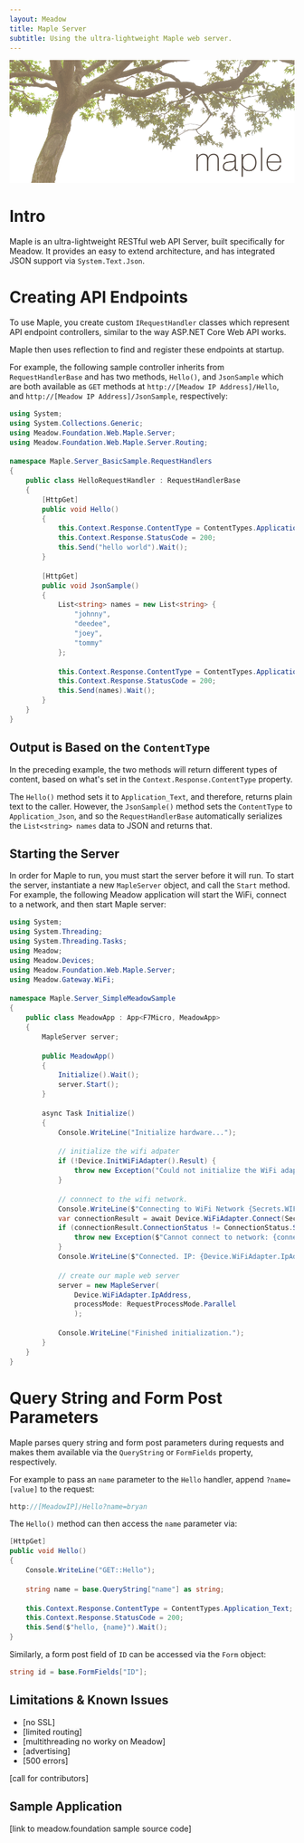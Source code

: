 ```yaml
---
layout: Meadow
title: Maple Server
subtitle: Using the ultra-lightweight Maple web server.
---
```


![Maple](Maple_Banner.png)

# Intro

Maple is an ultra-lightweight RESTful web API Server, built specifically for Meadow. It provides an easy to extend architecture, and has integrated JSON support via `System.Text.Json`.

# Creating API Endpoints

To use Maple, you create custom `IRequestHandler` classes which represent API endpoint controllers, similar to the way ASP.NET Core Web API works.

Maple then uses reflection to find and register these endpoints at startup.

For example, the following sample controller inherits from `RequestHandlerBase` and has two methods, `Hello()`, and `JsonSample` which are both available as `GET` methods at `http://[Meadow IP Address]/Hello`, and `http://[Meadow IP Address]/JsonSample`, respectively:

```csharp
using System;
using System.Collections.Generic;
using Meadow.Foundation.Web.Maple.Server;
using Meadow.Foundation.Web.Maple.Server.Routing;

namespace Maple.Server_BasicSample.RequestHandlers
{
    public class HelloRequestHandler : RequestHandlerBase
    {
        [HttpGet]
        public void Hello()
        {
            this.Context.Response.ContentType = ContentTypes.Application_Text;
            this.Context.Response.StatusCode = 200;
            this.Send("hello world").Wait();
        }

        [HttpGet]
        public void JsonSample()
        {
            List<string> names = new List<string> {
                "johnny",
                "deedee",
                "joey",
                "tommy"
            };

            this.Context.Response.ContentType = ContentTypes.Application_Json;
            this.Context.Response.StatusCode = 200;
            this.Send(names).Wait();
        }
    }
}
```

## Output is Based on the `ContentType`

In the preceding example, the two methods will return different types of content, based on what's set in the `Context.Response.ContentType` property. 

The `Hello()` method sets it to `Application_Text`, and therefore, returns plain text to the caller. However, the `JsonSample()` method sets the `ContentType` to `Application_Json`, and so the `RequestHandlerBase` automatically serializes the `List<string> names` data to JSON and returns that.

## Starting the Server

In order for Maple to run, you must start the server before it will run. To start the server, instantiate a new `MapleServer` object, and call the `Start` method. For example, the following Meadow application will start the WiFi, connect to a network, and then start Maple server:

```csharp
using System;
using System.Threading;
using System.Threading.Tasks;
using Meadow;
using Meadow.Devices;
using Meadow.Foundation.Web.Maple.Server;
using Meadow.Gateway.WiFi;

namespace Maple.Server_SimpleMeadowSample
{
    public class MeadowApp : App<F7Micro, MeadowApp>
    {
        MapleServer server;

        public MeadowApp()
        {
            Initialize().Wait();
            server.Start();
        }

        async Task Initialize()
        {
            Console.WriteLine("Initialize hardware...");

            // initialize the wifi adpater
            if (!Device.InitWiFiAdapter().Result) {
                throw new Exception("Could not initialize the WiFi adapter.");
            }

            // connnect to the wifi network.
            Console.WriteLine($"Connecting to WiFi Network {Secrets.WIFI_NAME}");
            var connectionResult = await Device.WiFiAdapter.Connect(Secrets.WIFI_NAME, Secrets.WIFI_PASSWORD);
            if (connectionResult.ConnectionStatus != ConnectionStatus.Success) {
                throw new Exception($"Cannot connect to network: {connectionResult.ConnectionStatus}");
            }
            Console.WriteLine($"Connected. IP: {Device.WiFiAdapter.IpAddress}");

            // create our maple web server
            server = new MapleServer(
                Device.WiFiAdapter.IpAddress,
                processMode: RequestProcessMode.Parallel
                );

            Console.WriteLine("Finished initialization.");
        }
    }
}
```

# Query String and Form Post Parameters

Maple parses query string and form post parameters during requests and makes them available via the `QueryString` or `FormFields` property, respectively. 

For example to pass an `name` parameter to the `Hello` handler, append `?name=[value]` to the request:

```csharp
http://[MeadowIP]/Hello?name=bryan
```

The `Hello()` method can then access the `name` parameter via:

```csharp
[HttpGet]
public void Hello()
{
    Console.WriteLine("GET::Hello");

    string name = base.QueryString["name"] as string;

    this.Context.Response.ContentType = ContentTypes.Application_Text;
    this.Context.Response.StatusCode = 200;
    this.Send($"hello, {name}").Wait();
}
```

Similarly, a form post field of `ID` can be accessed via the `Form` object:

```csharp
string id = base.FormFields["ID"];
```

## Limitations & Known Issues

* [no SSL]
* [limited routing]
* [multithreading no worky on Meadow]
* [advertising]
* [500 errors]

[call for contributors]

## Sample Application

[link to meadow.foundation sample source code]
